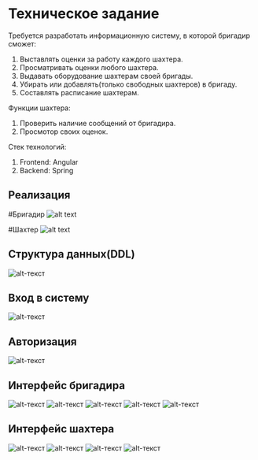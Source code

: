# Техническое задание

Требуется разработать информационную систему, в которой бригадир сможет:
1) Выставлять оценки за работу каждого шахтера.
2) Просматривать оценки любого шахтера.
3) Выдавать оборудование шахтерам своей бригады.
4) Убирать или добавлять(только свободных шахтеров) в бригаду.
5) Составлять расписание шахтерам.

Функции шахтера:
1) Проверить наличие сообщений от бригадира.
2) Просмотор своих оценок.


Стек технологий:
1) Frontend: Angular
2) Backend: Spring

## Реализация
#Бригадир
![alt text](https://github.com/progML/Miner_Information_system/blob/main/back/result/result_foreman.gif)

#Шахтер
![alt text](https://github.com/progML/Miner_Information_system/blob/main/back/result/result_miner.gif)


## Структура данных(DDL)
![alt-текст](https://github.com/progML/Miner_Information_system/blob/main/back/DDL.png)






## Вход в систему
![alt-текст](https://github.com/progML/Miner_Information_system/blob/main/back/result/welcome.jpg)

## Авторизация
![alt-текст](https://github.com/progML/Miner_Information_system/blob/main/back/result/auth.jpg)

## Интерфейс бригадира
![alt-текст](https://github.com/progML/Miner_Information_system/blob/main/back/result/auth.jpg)
![alt-текст](https://github.com/progML/Miner_Information_system/blob/main/back/result/foreman_1.jpg)
![alt-текст](https://github.com/progML/Miner_Information_system/blob/main/back/result/foreman_2.jpg)
![alt-текст](https://github.com/progML/Miner_Information_system/blob/main/back/result/foreman_3.jpg)
![alt-текст](https://github.com/progML/Miner_Information_system/blob/main/back/result/foreman_4.jpg)

## Интерфейс шахтера
![alt-текст](https://github.com/progML/Miner_Information_system/blob/main/back/result/main_miner.jpg)
![alt-текст](https://github.com/progML/Miner_Information_system/blob/main/back/result/miner_1.jpg)
![alt-текст](https://github.com/progML/Miner_Information_system/blob/main/back/result/miner_2.jpg)
![alt-текст](https://github.com/progML/Miner_Information_system/blob/main/back/result/miner_3.jpg)




